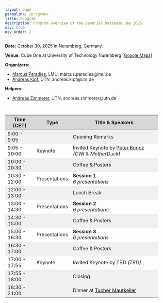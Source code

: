 ```yaml
---
layout: page
permalink: /program/
title: Program
description: Program overview of the Bavarian Database Day 2025.
nav: true
nav_order: 2
---
```



**Date:** October 30, 2025 in Nuremberg, Germany.

**Venue:** Cube One at University of Technology Nuremberg [[Google Maps](https://maps.app.goo.gl/2ZGJN1bHrmLERDas7)]

**Organizers:**
 - [Marcus Paradies](https://www.dbs.ifi.lmu.de/cms/personen/professoren/paradies/index.html), LMU, mar<span style="display:none;">HIDDEN JUNK</span>cus.paradies@<span style="display:none;">HIDDEN JUNK</span>lmu.de
 - [Andreas Kipf](https://www.utn.de/person/prof-dr-andreas-kipf/), UTN, andreas.<span style="display:none;">HIDDEN JUNK</span>kipf@<span style="display:none;">HIDDEN JUNK</span>utn.de


**Helpers:**
 - [Andreas Zimmerer](https://andi-zimmerer.com/), UTN, andreas.z<span style="display:none;">HIDDEN JUNK</span>immerer<span style="display:none;">HIDDEN JUNK</span>@u<span style="display:none;">HIDDEN JUNK</span>tn.de

<br>

<div>
<table class="table" id="standings" style="border-collapse:collapse;">
<tr class="header" style="background-color:rgb(215, 215, 215); border-top: 1pt solid white; border-bottom: 1pt solid black;">
        <th style="width: 20%">Time (CET)</th>
        <th style="width: 18%">Type</th>
        <th style="width: 62%">Title & Speakers</th>
      </tr>
      <tr>
  <tr class="header" style="background-color:rgb(240, 240, 240);">
        <td>9:00 - 9:05</td>
        <td></td>
        <td>Opening Remarks</td>
  </tr>
  <tr class="header">
    <td>9:05 - 10:00</td>
    <td>Keynote</td>
    <td>
    Invited Keynote by <a href="https://homepages.cwi.nl/~boncz/">Peter Boncz</a><i> (CWI & MotherDuck)</i></td>
  </tr>
  <tr class="header" style="background-color:rgb(240, 240, 240);">
    <td>10:00 - 10:30</td>
    <td></td>
    <td>Coffee & Posters</td>
  </tr>
  <tr class="header">
    <td>10:30 - 12:00</td>
    <td>Presentations</td>
    <td>
      <b>Session 1</b><br><i>6 presentations</i>
    </td>
  </tr>
  <tr class="header" style="background-color:rgb(240, 240, 240);">
    <td>12:00 - 13:00</td>
    <td></td>
    <td>Lunch Break</td>
  </tr>
  <tr class="header">
    <td>13:00 - 14:30</td>
    <td>Presentations</td>
    <td>
      <b>Session 2</b><br><i>6 presentations</i>
    </td>
  </tr>
  <tr class="header" style="background-color:rgb(240, 240, 240);">
    <td>14:30 - 15:00</td>
    <td></td>
    <td>Coffee & Posters</td>
  </tr>
  <tr class="header">
    <td>15:00 - 16:30</td>
    <td>Presentations</td>
    <td>
      <b>Session 3</b><br><i>6 presentations</i>
    </td>
  </tr>
  <tr class="header" style="background-color:rgb(240, 240, 240);">
    <td>16:30 - 17:00</td>
    <td></td>
    <td>Coffee & Posters</td>
  </tr>
  <tr class="header">
    <td>17:00 - 17:55</td>
    <td>Keynote</td>
    <td>
    Invited Keynote by TBD<i> (TBD)</i></td>
  </tr>
  <tr class="header" style="background-color:rgb(240, 240, 240);">
    <td>17:55 - 18:00</td>
    <td></td>
    <td>Closing</td>
  </tr>
  <tr class="header" style="background-color:rgb(240, 240, 240);">
    <td>18:30 - 21:00</td>
    <td></td>
    <td>Dinner at <a href="https://tucher-mautkeller.de/">Tucher Mautkeller</a></td>
  </tr>
